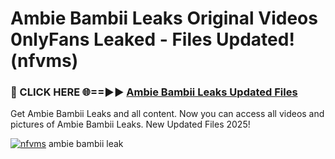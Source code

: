 # Ambie Bambii Leaks Original Videos 0nlyFans Leaked - Files Updated! (nfvms)

<h3>🔴 CLICK HERE 🌐==►► <a href="https://tinyurl.com/2jnfzry5" rel="nofollow">Ambie Bambii Leaks Updated Files</a></h3>

Get Ambie Bambii Leaks and all content. Now you can access all videos and pictures of Ambie Bambii Leaks. New Updated Files 2025!

[![nfvms](https://i.imgur.com/GyGTBgg.gif)](https://tinyurl.com/2jnfzry5)
ambie bambii leak